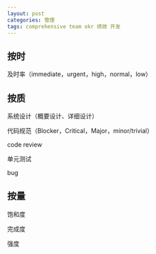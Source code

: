 ```yaml
---
layout: post
categories: 管理
tags: comprehensive team okr 绩效 开发
---
```




## 按时

及时率（immediate，urgent，high，normal，low）

## 按质

系统设计（概要设计、详细设计）

代码规范（Blocker，Critical，Major，minor/trivial）

code review

单元测试

bug

## 按量

饱和度

完成度

强度